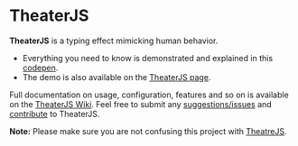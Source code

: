 # TheaterJS

**TheaterJS** is a typing effect mimicking human behavior.

* Everything you need to know is demonstrated and explained in this [codepen](http://codepen.io/Zhouzi/pen/JoRazP?editors=001).
* The demo is also available on the [TheaterJS page](http://gabinaureche.com/TheaterJS).

Full documentation on usage, configuration, features and so on is available on the [TheaterJS Wiki](https://github.com/Zhouzi/TheaterJS/wiki).
Feel free to submit any [suggestions/issues](https://github.com/Zhouzi/TheaterJS/issues) and [contribute](https://github.com/Zhouzi/TheaterJS/blob/gh-pages/CONTRIBUTING.md) to TheaterJS.

**Note:** Please make sure you are not confusing this project with [TheatreJS](http://theatrejs.org/).